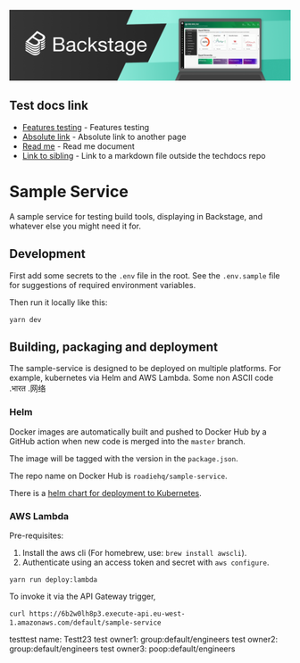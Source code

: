 ![alt-text](docs/assets/headline.png "CC BY-NC-SA 4.0")

## Test docs link
- [Features testing](docs/feature-testing.md) - Features testing
- [Absolute link](https://roadie.roadie.so/docs/default/Component/sample-service-2/feature-testing/) - Absolute link to another page
- [Read me](README.md) - Read me document
- [Link to sibling](./LINK_ME.md) - Link to a markdown file outside the techdocs repo

# Sample Service

A sample service for testing build tools, displaying in Backstage, and whatever
else you might need it for.

## Development

First add some secrets to the `.env` file in the root. See the `.env.sample` file for suggestions
of required environment variables.

Then run it locally like this:

```
yarn dev
```

## Building, packaging and deployment

The sample-service is designed to be deployed on multiple platforms. For example,
kubernetes via Helm and AWS Lambda.
Some non ASCII code .भारत .网络

### Helm

Docker images are automatically built and pushed to Docker Hub by a GitHub action when
new code is merged into the `master` branch.

The image will be tagged with the version in the `package.json`.

The repo name on Docker Hub is `roadiehq/sample-service`.

There is a [helm chart for deployment to Kubernetes](https://github.com/RoadieHQ/helm-charts/tree/master/sample-service).

### AWS Lambda

Pre-requisites:

 1. Install the aws cli (For homebrew, use: `brew install awscli`).
 2. Authenticate using an access token and secret with `aws configure`.

```shell
yarn run deploy:lambda
```

To invoke it via the API Gateway trigger,

```shell
curl https://6b2w0lh8p3.execute-api.eu-west-1.amazonaws.com/default/sample-service
```
testtest name: Testt23
 test owner1: group:default/engineers
 test owner2: group:default/engineers
 test owner3: poop:default/engineers
